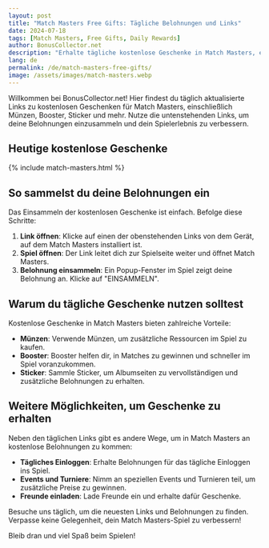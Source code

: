 ```yaml
---
layout: post
title: "Match Masters Free Gifts: Tägliche Belohnungen und Links"
date: 2024-07-18
tags: [Match Masters, Free Gifts, Daily Rewards]
author: BonusCollector.net
description: "Erhalte tägliche kostenlose Geschenke in Match Masters, einschließlich Münzen, Booster und mehr. Aktuelle Belohnungslinks findest du hier."
lang: de
permalink: /de/match-masters-free-gifts/
image: /assets/images/match-masters.webp
---
```


Willkommen bei BonusCollector.net! Hier findest du täglich aktualisierte Links zu kostenlosen Geschenken für Match Masters, einschließlich Münzen, Booster, Sticker und mehr. Nutze die untenstehenden Links, um deine Belohnungen einzusammeln und dein Spielerlebnis zu verbessern.

## Heutige kostenlose Geschenke

{% include match-masters.html %}

## So sammelst du deine Belohnungen ein

Das Einsammeln der kostenlosen Geschenke ist einfach. Befolge diese Schritte:

1. **Link öffnen**: Klicke auf einen der obenstehenden Links von dem Gerät, auf dem Match Masters installiert ist.
2. **Spiel öffnen**: Der Link leitet dich zur Spielseite weiter und öffnet Match Masters.
3. **Belohnung einsammeln**: Ein Popup-Fenster im Spiel zeigt deine Belohnung an. Klicke auf "EINSAMMELN".

## Warum du tägliche Geschenke nutzen solltest

Kostenlose Geschenke in Match Masters bieten zahlreiche Vorteile:
- **Münzen**: Verwende Münzen, um zusätzliche Ressourcen im Spiel zu kaufen.
- **Booster**: Booster helfen dir, in Matches zu gewinnen und schneller im Spiel voranzukommen.
- **Sticker**: Sammle Sticker, um Albumseiten zu vervollständigen und zusätzliche Belohnungen zu erhalten.

## Weitere Möglichkeiten, um Geschenke zu erhalten

Neben den täglichen Links gibt es andere Wege, um in Match Masters an kostenlose Belohnungen zu kommen:
- **Tägliches Einloggen**: Erhalte Belohnungen für das tägliche Einloggen ins Spiel.
- **Events und Turniere**: Nimm an speziellen Events und Turnieren teil, um zusätzliche Preise zu gewinnen.
- **Freunde einladen**: Lade Freunde ein und erhalte dafür Geschenke.

Besuche uns täglich, um die neuesten Links und Belohnungen zu finden. Verpasse keine Gelegenheit, dein Match Masters-Spiel zu verbessern!

Bleib dran und viel Spaß beim Spielen!